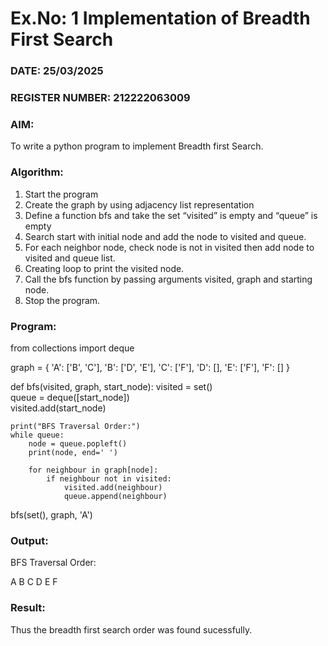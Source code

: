 # Ex.No: 1  Implementation of Breadth First Search 
### DATE: 25/03/2025                                                                           
### REGISTER NUMBER: 212222063009
### AIM: 
To write a python program to implement Breadth first Search. 
### Algorithm:
1. Start the program
2. Create the graph by using adjacency list representation
3. Define a function bfs and take the set “visited” is empty and “queue” is empty
4. Search start with initial node and add the node to visited and queue.
5. For each neighbor node, check node is not in visited then add node to visited and queue list.
6.  Creating loop to print the visited node.
7.   Call the bfs function by passing arguments visited, graph and starting node.
8.   Stop the program.
### Program:
from collections import deque

graph = {
    'A': ['B', 'C'],
    'B': ['D', 'E'],
    'C': ['F'],
    'D': [],
    'E': ['F'],
    'F': []
}

def bfs(visited, graph, start_node):
    visited = set()              
    queue = deque([start_node])   
    visited.add(start_node)

    print("BFS Traversal Order:")
    while queue:
        node = queue.popleft()
        print(node, end=' ')

        for neighbour in graph[node]:
            if neighbour not in visited:
                visited.add(neighbour)
                queue.append(neighbour)

bfs(set(), graph, 'A')

### Output:

BFS Traversal Order:

A B C D E F

### Result:

Thus the breadth first search order was found sucessfully. 








